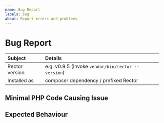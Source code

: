 ```yaml
---
name: Bug Report
labels: bug
about: Report errors and problems
---
```


# Bug Report

<!-- First, thank you for reporting a bug. That takes time and we appreciate that! -->

| Subject        | Details                                                         |
| :------------- | :---------------------------------------------------------------|
| Rector version | e.g. v0.9.5 (invoke `vendor/bin/rector --version`)              |
| Installed as   | composer dependency / prefixed Rector                           |

<!-- Please describe your problem here. -->

## Minimal PHP Code Causing Issue

<!-- Reproduce the issue using https://getrector.org/demo/ and post the URL here. -->

## Expected Behaviour

<!-- How should Rector change the code? Or should Rector skip it? -->
